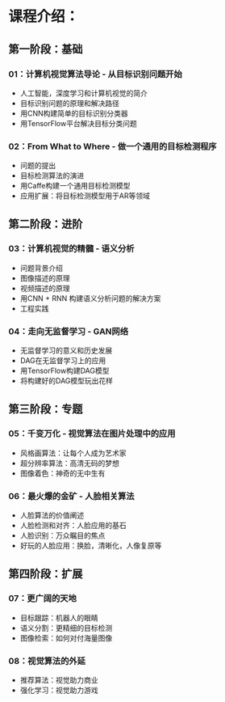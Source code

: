 
# 课程介绍：
## 第一阶段：基础
### 01：计算机视觉算法导论 - 从目标识别问题开始
* 人工智能，深度学习和计算机视觉的简介
* 目标识别问题的原理和解决路径
* 用CNN构建简单的目标识别分类器
* 用TensorFlow平台解决目标分类问题

### 02：From What to Where - 做一个通用的目标检测程序
* 问题的提出
* 目标检测算法的演进
* 用Caffe构建一个通用目标检测模型
* 应用扩展：将目标检测模型用于AR等领域

## 第二阶段：进阶
### 03：计算机视觉的精髓 - 语义分析
* 问题背景介绍
* 图像描述的原理
* 视频描述的原理
* 用CNN + RNN 构建语义分析问题的解决方案
* 工程实践

### 04：走向无监督学习 - GAN网络
* 无监督学习的意义和历史发展
* DAG在无监督学习上的应用
* 用TensorFlow构建DAG模型
* 将构建好的DAG模型玩出花样

## 第三阶段：专题
### 05：千变万化 - 视觉算法在图片处理中的应用
* 风格画算法：让每个人成为艺术家
* 超分辨率算法：高清无码的梦想
* 图像着色：神奇的无中生有

### 06：最火爆的金矿 - 人脸相关算法
* 人脸算法的价值阐述
* 人脸检测和对齐：人脸应用的基石
* 人脸识别：万众瞩目的焦点
* 好玩的人脸应用：换脸，清晰化，人像复原等

## 第四阶段：扩展
### 07：更广阔的天地
* 目标跟踪：机器人的眼睛
* 语义分割：更精细的目标检测
* 图像检索：如何对付海量图像

### 08：视觉算法的外延
* 推荐算法：视觉助力商业
* 强化学习：视觉助力游戏
